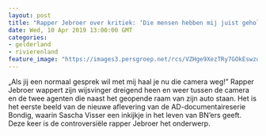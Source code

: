 ```yaml
---
layout: post
title: "Rapper Jebroer over kritiek: ‘Die mensen hebben mij juist geholpen’"
date: Wed, 10 Apr 2019 13:00:00 GMT
categories: 
- gelderland 
- rivierenland 
feature_image: "https://images3.persgroep.net/rcs/VZHge9XezTRy7GOkEswzo-tQbDs/diocontent/145187843/_fitwidth/400/?appId=21791a8992982cd8da851550a453bd7f&quality=0.7"
---
```


„Als jij een normaal gesprek wil met mij haal je nu die camera weg!” Rapper Jebroer wappert zijn wijsvinger dreigend heen en weer tussen de camera en de twee agenten die naast het geopende raam van zijn auto staan. Het is het eerste beeld van de nieuwe aflevering van de AD-documentaireserie Bondig, waarin Sascha Visser een inkijkje in het leven van BN’ers geeft. Deze keer is de controversiële rapper Jebroer het onderwerp.

